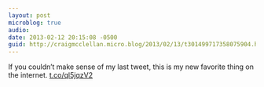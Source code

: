 ```yaml
---
layout: post
microblog: true
audio: 
date: 2013-02-12 20:15:08 -0500
guid: http://craigmcclellan.micro.blog/2013/02/13/t301499717358075904.html
---
```

If you couldn’t make sense of my last tweet, this is my new favorite thing on the internet.  [t.co/ql5jqzV2](http://t.co/ql5jqzV2)
